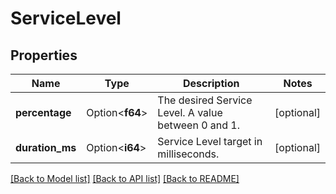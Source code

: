 # ServiceLevel

## Properties

Name | Type | Description | Notes
------------ | ------------- | ------------- | -------------
**percentage** | Option<**f64**> | The desired Service Level. A value between 0 and 1. | [optional]
**duration_ms** | Option<**i64**> | Service Level target in milliseconds. | [optional]

[[Back to Model list]](../README.md#documentation-for-models) [[Back to API list]](../README.md#documentation-for-api-endpoints) [[Back to README]](../README.md)


